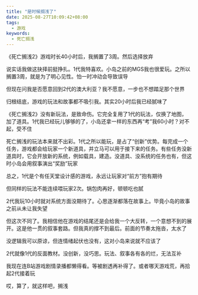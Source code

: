 ```yaml
---
title: "是时候搁浅了"
date: 2025-08-27T10:09:42+08:00
tags:
  - 游戏
keywords:
  - 死亡搁浅
---
```


《死亡搁浅2》游戏时长40小时后，我搁置了3周。然后选择放弃

说实话我做这抉择前挺挣扎。1代我特喜欢。小岛之前的MGS我也很爱玩。之所以搁置3周，就是为了明心见性。怕一时冲动会导致误导

但现在问我是否愿意回到2代的澳大利亚？我不愿意，一步也不想踏足那个世界

归根结底，游戏的玩法和故事都不吸引我。其实20小时后我已经腻味了

《死亡搁浅2》没有新玩法，是致命伤。它完全复用了1代的玩法，仅换了地图，加了道具。1代我已经玩儿够够的了，小岛还拿一样的东西再“考”我60小时？对不起，受不住

死亡搁浅的玩法本来就不出彩。1代之所以能玩，是占了“创新”优势。每完成一个任务，游戏都会给玩家一个新道具，并立马可以用于接下来的任务。有些任务没新道具时，它会开放新的系统，例如载具，建造。没道具、没系统的任务也有，但这时小岛会用叙事演出“奖励”玩家

总之，1代是个有任天堂设计感的游戏，永远让玩家对“前方”抱有期待

但同样的玩法不能连续喂玩家2次。锅包肉再好，顿顿吃也腻

2代我玩10小时就对系统方面没期待了。心思逐渐都落在故事上。毕竟小岛的故事之前从未让我失望

但这次不同了。我相信他在游戏的结尾还是会给我一个大反转，一个意想不到的展开。这是他一贯的叙事套路。但我真的撑不到最后。前面的节奏太拖沓，太水了

没逻辑我可以原谅，但连情绪起伏也没有，这对小岛来说就不应该了

2代就像1代的反面教材。没创新，没巧思。玩法、叙事各有各的烂，无法互补

我现在连B站游戏剧情录播都懒得看。等被剧透再补得了。或者哪天游戏荒，再拾起2代接着玩

哎，算了，就这样吧，搁浅
